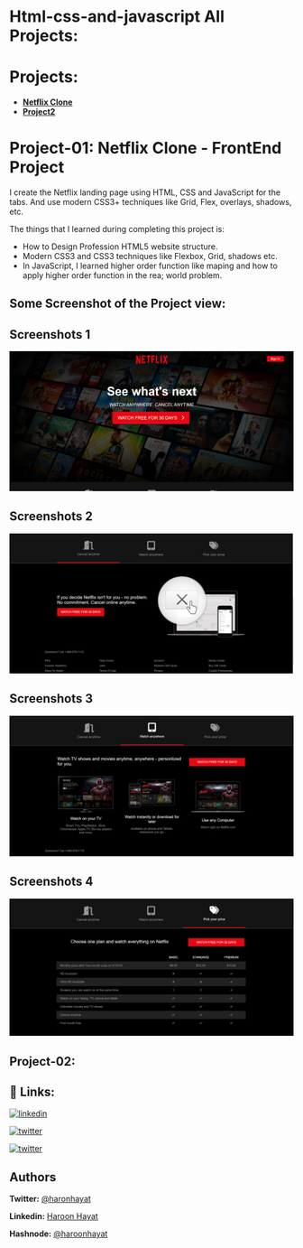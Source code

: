 # Html-css-and-javascript All Projects:

# Projects:

- [**Netflix Clone**](#-Project-01)
- [**Project2**](#-Project-02)

# Project-01: **Netflix Clone - FrontEnd Project**

I create the Netflix landing page using HTML, CSS and JavaScript for the tabs. And use modern CSS3+ techniques like Grid, Flex, overlays, shadows, etc.

The things that I learned during completing this project is:

- How to Design Profession HTML5 website structure.
- Modern CSS3 and CSS3 techniques like Flexbox, Grid, shadows etc.
- In JavaScript, I learned higher order function like maping and how to apply higher order function in the rea; world problem.

## Some Screenshot of the Project view:

## Screenshots 1

![Website View](</netflix_clone/images/Screenshot%20(2).png>)

## Screenshots 2

![Website View](</netflix_clone/images/Screenshot%20(3).png>)

## Screenshots 3

![Website View](</netflix_clone/images/Screenshot%20(4).png>)

## Screenshots 4

![Website View](</netflix_clone/images/Screenshot%20(1).png>)

## Project-02:

## 🔗 **Links:**

[![linkedin](https://img.shields.io/badge/linkedin-0A66C2?style=for-the-badge&logo=linkedin&logoColor=white)](https://www.linkedin.com/in/haroon-hayat-24b253204/)

[![twitter](https://img.shields.io/badge/twitter-1DA1F2?style=for-the-badge&logo=twitter&logoColor=white)](https://twitter.com/haron_hayat)

[![twitter](https://img.shields.io/badge/Hashnode-1DA1F2?style=for-the-badge&logo=hashnode&logoColor=white)](https://twitter.com/haron_hayat)

## Authors

**Twitter:** [@haronhayat](https://twitter.com/haron_hayat)

**Linkedin:** [Haroon Hayat](https://www.linkedin.com/in/haroon-hayat-24b253204/)

**Hashnode:** [@haroonhayat](https://hashnode.com/@haroonhayat)
